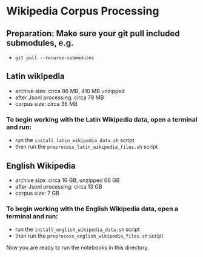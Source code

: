 # Wikipedia Corpus Processing

## Preparation: Make sure your git pull included submodules, e.g.
* ``git pull --recurse-submodules``  

## Latin wikipedia
* archive size: circa 86 MB, 410 MB unzipped
* after Jsonl processing: circa 79 MB
* corpus size: circa 36 MB

### To begin working with the Latin Wikipedia data, open a terminal and run:
 * run the `install_latin_wikipedia_data.sh` script
 * then run the `preprocess_latin_wikipedia_files.sh` script
  
## English Wikipedia
* archive size: circa 16 GB, unzipped 66 GB
* after Jsonl processing: circa 13 GB
* corpus size: 7 GB
 
### To begin working with the English Wikipedia data, open a terminal and run:
 * run the `install_english_wikipedia_data.sh` script
 * then run the `preprocess_english_wikipedia_files.sh` script

Now you are ready to run the notebooks in this directory.
